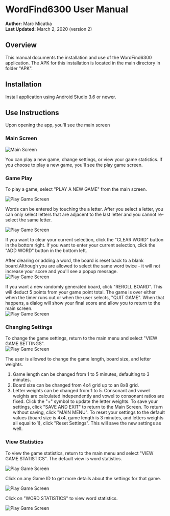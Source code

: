 
# WordFind6300 User Manual
**Author:** Marc Micatka\
**Last Updated:** March 2, 2020 (version 2)
## Overview
This manual documents the installation and use of the WordFind6300 application.
The APK for this installation is located in the main directory in folder "APK".

## Installation
Install application using Android Studio 3.6 or newer.

## Use Instructions
Upon opening the app, you'll see the main screen
### Main Screen
![Main Screen](images/app_main_screen.png)

You can play a new game, change settings, or view your game statistics.
If you choose to play a new game, you'll see the play game screen.
### Game Play
To play a game, select "PLAY A NEW GAME" from the main screen.

![Play Game Screen](images/app_play_game_blank.png)

Words can be entered by touching the a letter. After you select a letter, you can only select letters that are adjacent to the last letter and you cannot re-select the same letter. 

![Play Game Screen](images/app_play_game.png)

If you want to clear your current selection, click the "CLEAR WORD" button in the bottom right. 
If you want to enter your current selection, click the "ADD WORD" button in the bottom left.

After clearing or adding a word, the board is reset back to a blank board.Although you are allowed to select the same word twice - it will not increase your score and you'll see a popup message.\
![Play Game Screen](images/app_play_game_same_word.png)

If you want a new randomly generated board, click "REROLL BOARD". This will deduct 5 points from your game point total. The game is over either when the timer runs out or when the user selects, "QUIT GAME". When that happens, a dialog will show your final score and allow you to return to the main screen.\
![Play Game Screen](images/app_final_score.png)

### Changing Settings
To change the game settings, return to the main menu and select "VIEW GAME SETTINGS".\
![Play Game Screen](images/app_game_settings.png)

The user is allowed to change the game length, board size, and letter weights.
  1. Game length can be changed from 1 to 5 minutes, defaulting to 3 minutes.
  2. Board size can be changed from 4x4 grid up to an 8x8 grid.
  3. Letter weights can be changed from 1 to 5. Consonant and vowel weights are calculated independently and vowel to consonant ratios are fixed. Click the "+" symbol to update the letter weights.
To save your settings, click "SAVE AND EXIT" to return to the Main Screen. 
To return without saving, click "MAIN MENU".
To reset your settings to the default values (board size is 4x4, game length is 3 minutes, and letters weights all equal to 1), click "Reset Settings". This will save the new settings as well.

### View Statistics
To view the game statistics, return to the main menu and select "VIEW GAME STATISTICS".
The default view is word statistics.

![Play Game Screen](images/app_stats_view_game_stats.png)

Click on any Game ID to get more details about the settings for that game.

![Play Game Screen](images/app_stats_view_details.png)

Click on "WORD STATISTICS" to view word statistics.

![Play Game Screen](images/app_stats_view_word_stats.png)
